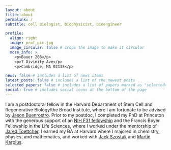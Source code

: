 ```yaml
---
layout: about
title: about
permalink: /
subtitle: cell biologist, biophysicist, bioengineer

profile:
  align: right
  image: prof_pic.jpg
  image_circular: false # crops the image to make it circular
  more_info: >
    <p>Bauer 208</p>
    <p>7 Divinity Ave</p>
    <p>Cambridge, MA 02138</p>

news: false # includes a list of news items
latest_posts: false # includes a list of the newest posts
selected_papers: false # includes a list of papers marked as "selected={true}"
social: true # includes social icons at the bottom of the page
---
```


I am a postdoctoral fellow in the Harvard Department of Stem Cell and Regenerative Biology/the Broad Institute, where I am fortunate to be advised by [Jason Buenrostro](https://www.buenrostrolab.com/). Prior to my postdoc, I completed my PhD at Princeton with the generous support of an [NIH F31 fellowship](https://grantome.com/grant/NIH/F31-AR075398-01) and the Francis Boyer Fellowship in the Life Sciences, where I worked under the mentorship of [Jared Toettcher](https://scholar.princeton.edu/toettcherlab/home). I earned my BA at Harvard where I majored in chemistry, physics, and mathematics, and worked with [Jack Szostak](https://voices.uchicago.edu/szostaklab/) and [Martin Karplus](https://www.nytimes.com/2025/01/13/science/martin-karplus-dead.html).



